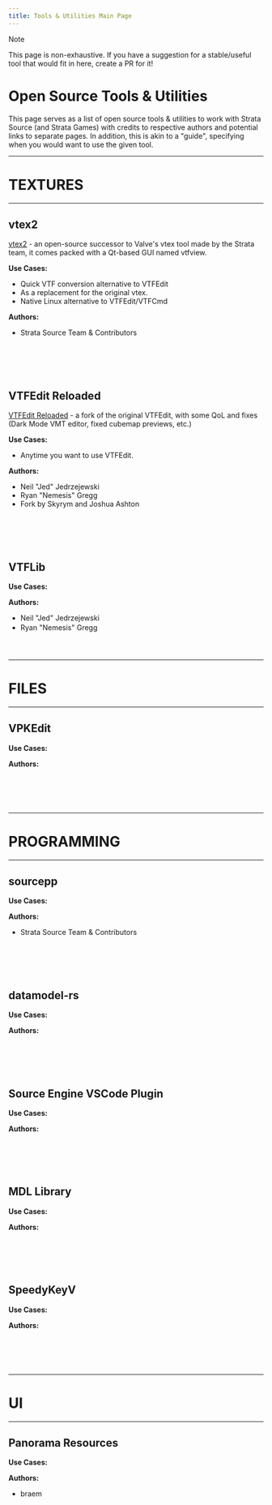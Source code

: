 ```yaml
---
title: Tools & Utilities Main Page
---
```


> [!NOTE]
> This page is non-exhaustive. If you have a suggestion for a stable/useful tool that would fit in here, create a PR for it!

# Open Source Tools & Utilities

This page serves as a list of open source tools & utilities to work with Strata Source (and Strata Games) with credits to respective authors and potential links to separate pages.
In addition, this is akin to a "guide", specifying when you would want to use the given tool.




---
# TEXTURES 
---

## vtex2
[vtex2](modding/util/vtex2) - an open-source successor to Valve's vtex tool made by the Strata team, it comes packed with a Qt-based GUI named vtfview.

**Use Cases:** 
* Quick VTF conversion alternative to VTFEdit
* As a replacement for the original vtex.
* Native Linux alternative to VTFEdit/VTFCmd

**Authors:**
* Strata Source Team & Contributors

ㅤ    
ㅤ  
ㅤ  

## VTFEdit Reloaded
[VTFEdit Reloaded](https://developer.valvesoftware.com/wiki/VTFEdit_Reloaded) - a fork of the original VTFEdit, with some QoL and fixes (Dark Mode VMT editor, fixed cubemap previews, etc.)

**Use Cases:**
* Anytime you want to use VTFEdit.

**Authors:**
* Neil "Jed" Jedrzejewski
* Ryan "Nemesis" Gregg
* Fork by Skyrym and Joshua Ashton

ㅤ    
ㅤ  
ㅤ  

## VTFLib

**Use Cases:**

**Authors:**  
* Neil "Jed" Jedrzejewski
* Ryan "Nemesis" Gregg 
ㅤ    
ㅤ  
ㅤ  

---
# FILES
---

## VPKEdit

**Use Cases:**

**Authors:**

ㅤ    
ㅤ  
ㅤ  

---
# PROGRAMMING
---

## sourcepp

**Use Cases:**

**Authors:**
* Strata Source Team & Contributors

ㅤ    
ㅤ  
ㅤ  

## datamodel-rs

**Use Cases:**

**Authors:**

ㅤ    
ㅤ  
ㅤ  

## Source Engine VSCode Plugin

**Use Cases:**

**Authors:**

ㅤ    
ㅤ  
ㅤ  

## MDL Library

**Use Cases:**

**Authors:**

ㅤ    
ㅤ  
ㅤ  

## SpeedyKeyV

**Use Cases:**

**Authors:**

ㅤ    
ㅤ  
ㅤ  

---
# UI
---
## Panorama Resources

**Use Cases:**

**Authors:**
* braem